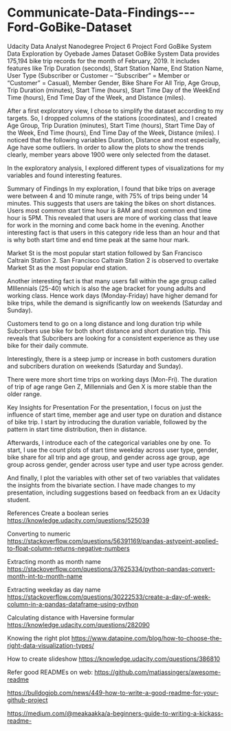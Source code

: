 # Communicate-Data-Findings---Ford-GoBike-Dataset
Udacity Data Analyst Nanodegree Project 6
Project Ford GoBike System Data Exploration
by Oyebade James
Dataset
GoBike System Data provides 175,194 bike trip records for the month of February, 2019. It includes features like Trip Duration (seconds), Start Station Name, End Station Name, User Type (Subscriber or Customer – “Subscriber” = Member or “Customer” = Casual), Member Gender, Bike Share For All Trip, Age Group, Trip Duration (minutes), Start Time (hours), Start Time Day of the WeekEnd Time (hours), End Time Day of the Week, and Distance (miles).

After a first exploratory view, I chose to simplify the dataset according to my targets. So, I dropped columns of the stations (coordinates), and I created Age Group, Trip Duration (minutes), Start Time (hours), Start Time Day of the Week, End Time (hours), End Time Day of the Week, Distance (miles). I noticed that the following variables Duration, Distance and most especially, Age have some outliers. In order to allow the plots to show the trends clearly, member years above 1900 were only selected from the dataset.

In the exploratory analysis, I explored different types of visualizations for my variables and found interesting features.

Summary of Findings
In my exploration, I found that bike trips on average were between 4 and 10 minute range, with 75% of trips being under 14 minutes. This suggests that users are taking the bikes on short distances. Users most common start time hour is 8AM and most common end time hour is 5PM. This revealed that users are more of working class that leave for work in the morning and come back home in the evening. Another interesting fact is that users in this category ride less than an hour and that is why both start time and end time peak at the same hour mark.

Market St is the most popular start station followed by San Francisco Caltrain Station 2. San Francisco Caltrain Station 2 is observed to overtake Market St as the most popular end station.

Another interesting fact is that many users fall within the age group called MIllennials (25-40) which is also the age bracket for young adults and working class. Hence work days (Monday-Friday) have higher demand for bike trips, while the demand is significantly low on weekends (Saturday and Sunday).

Customers tend to go on a long distance and long duration trip while Subcribers use bike for both short distance and short duration trip. This reveals that Subcribers are looking for a consistent experience as they use bike for their daily commute.

Interestingly, there is a steep jump or increase in both customers duration and subcribers duration on weekends (Saturday and Sunday).

There were more short time trips on working days (Mon-Fri). The duration of trip of age range Gen Z, Millennials and Gen X is more stable than the older range.

Key Insights for Presentation
For the presentation, I focus on just the influence of start time, member age and user type on duration and distance of bike trip. I start by introducing the duration variable, followed by the pattern in start time distribution, then in distance.

Afterwards, I introduce each of the categorical variables one by one. To start, I use the count plots of start time weekday across user type, gender, bike share for all trip and age group, and gender across age group, age group across gender, gender across user type and user type across gender.

And finally, I plot the variables with other set of two variables that validates the insights from the bivariate section. I have made changes to my presentation, including suggestions based on feedback from an ex Udacity student.

References
Create a boolean series https://knowledge.udacity.com/questions/525039

Converting to numeric https://stackoverflow.com/questions/56391169/pandas-astypeint-applied-to-float-column-returns-negative-numbers

Extracting month as month name https://stackoverflow.com/questions/37625334/python-pandas-convert-month-int-to-month-name

Extracting weekday as day name https://stackoverflow.com/questions/30222533/create-a-day-of-week-column-in-a-pandas-dataframe-using-python

Calculating distance with Haversine formular https://knowledge.udacity.com/questions/282090

Knowing the right plot https://www.datapine.com/blog/how-to-choose-the-right-data-visualization-types/

How to create slideshow https://knowledge.udacity.com/questions/386810

Refer good READMEs on web: https://github.com/matiassingers/awesome-readme

https://bulldogjob.com/news/449-how-to-write-a-good-readme-for-your-github-project

https://medium.com/@meakaakka/a-beginners-guide-to-writing-a-kickass-readme-

